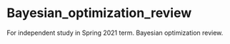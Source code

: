 # Bayesian_optimization_review
For independent study in Spring 2021 term. Bayesian optimization review.
